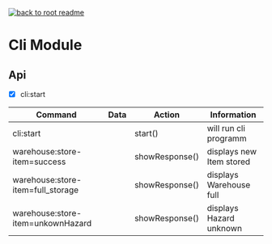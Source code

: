 [![back to root readme](../../back-button.png)](./../../readme.md)
# Cli Module 

## Api 
- [x] cli:start

|   Command	|  Data 	|  Action 	|  Information 	|
|---	|---	|---	|---	|	
| cli:start  	|  	|   start()	| will run cli programm   	|  	
| warehouse:store-item=success  	|  	|   showResponse()	| displays new Item stored   	|  	
| warehouse:store-item=full_storage  	|  	|   showResponse()	| displays Warehouse full   	|  	
| warehouse:store-item=unkownHazard  	|  	|   showResponse()	| displays Hazard unknown   	|  	
